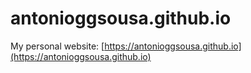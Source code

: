 # antonioggsousa.github.io

My personal website: [https://antonioggsousa.github.io](https://antonioggsousa.github.io)
